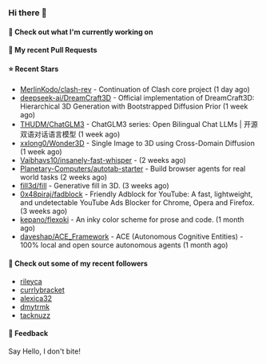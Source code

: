 ### Hi there 👋

#### 👷 Check out what I'm currently working on

#### 🔨 My recent Pull Requests


#### ⭐ Recent Stars

- [MerlinKodo/clash-rev](https://github.com/MerlinKodo/clash-rev) - Continuation of Clash core project (1 day ago)
- [deepseek-ai/DreamCraft3D](https://github.com/deepseek-ai/DreamCraft3D) - Official implementation of DreamCraft3D: Hierarchical 3D Generation with Bootstrapped Diffusion Prior (1 week ago)
- [THUDM/ChatGLM3](https://github.com/THUDM/ChatGLM3) - ChatGLM3 series: Open Bilingual Chat LLMs | 开源双语对话语言模型 (1 week ago)
- [xxlong0/Wonder3D](https://github.com/xxlong0/Wonder3D) - Single Image to 3D using Cross-Domain Diffusion (1 week ago)
- [Vaibhavs10/insanely-fast-whisper](https://github.com/Vaibhavs10/insanely-fast-whisper) -  (2 weeks ago)
- [Planetary-Computers/autotab-starter](https://github.com/Planetary-Computers/autotab-starter) - Build browser agents for real world tasks (2 weeks ago)
- [fill3d/fill](https://github.com/fill3d/fill) - Generative fill in 3D. (3 weeks ago)
- [0x48piraj/fadblock](https://github.com/0x48piraj/fadblock) - Friendly Adblock for YouTube: A fast, lightweight, and undetectable YouTube Ads Blocker for Chrome, Opera and Firefox. (3 weeks ago)
- [kepano/flexoki](https://github.com/kepano/flexoki) - An inky color scheme for prose and code. (1 month ago)
- [daveshap/ACE_Framework](https://github.com/daveshap/ACE_Framework) - ACE (Autonomous Cognitive Entities) - 100% local and open source autonomous agents (1 month ago)

#### 👯 Check out some of my recent followers

- [rileyca](https://github.com/rileyca)
- [currlybracket](https://github.com/currlybracket)
- [alexica32](https://github.com/alexica32)
- [dmytrmk](https://github.com/dmytrmk)
- [tacknuzz](https://github.com/tacknuzz)

#### 💬 Feedback

Say Hello, I don't bite!